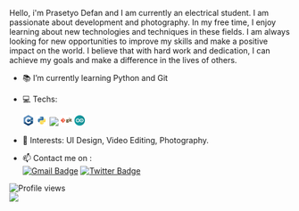 Hello, i'm Prasetyo Defan and I am currently an electrical student. I am passionate about development and photography. In my free time, I enjoy learning about new technologies and techniques in these fields. I am always looking for new opportunities to improve my skills and make a positive impact on the world. I believe that with hard work and dedication, I can achieve my goals and make a difference in the lives of others.

- :books: I’m currently learning Python and Git 
- :computer: Techs: 

    <code><img height="20" src="https://raw.githubusercontent.com/github/explore/80688e429a7d4ef2fca1e82350fe8e3517d3494d/topics/cpp/cpp.png"></code>
    <code><img height="20" src="https://raw.githubusercontent.com/github/explore/80688e429a7d4ef2fca1e82350fe8e3517d3494d/topics/python/python.png"></code>
    <code><img height="20" src="https://cdn.svgporn.com/logos/visual-studio-code.svg"></code>
    <code><img height="20" src="https://raw.githubusercontent.com/github/explore/80688e429a7d4ef2fca1e82350fe8e3517d3494d/topics/git/git.png"></code>
    <code><img height="20" src="https://raw.githubusercontent.com/github/explore/80688e429a7d4ef2fca1e82350fe8e3517d3494d/topics/arduino/arduino.png"></code>


- :pushpin: Interests: UI Design, Video Editing, Photography.
- :mailbox: Contact me on : <br>
[![Gmail Badge](https://img.shields.io/badge/-Gmail-c14438?style=flat-square&logo=Gmail&logoColor=white&link=mailto:contato.weltonf@gmail.com)](mailto:prasetyodefan@gmail.com)
[![Twitter Badge](https://img.shields.io/badge/-Twitter-1da1f2?style=flat-square&labelColor=1da1f2&logo=twitter&logoColor=white&link=https://www.twitter.com/samepack_/)](https://www.twitter.com/samepack_)

![Profile views](https://gpvc.arturio.dev/prasetyodefan)<br>
<img align="left" src="https://github-readme-stats.vercel.app/api?username=prasetyodefan&show_icons=true&hide_border=true">
